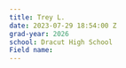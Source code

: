 ```yaml
---
title: Trey L.
date: 2023-07-29 18:54:00 Z
grad-year: 2026
school: Dracut High School
Field name: 
---
```


